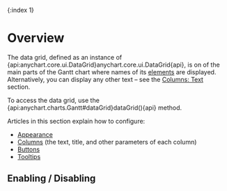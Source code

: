 {:index 1}
# Overview

The data grid, defined as an instance of {api:anychart.core.ui.DataGrid}anychart.core.ui.DataGrid{api}, is on of the main parts of the Gantt chart where names of its [elements](Elements) are displayed. Alternatively, you can display any other text – see the [Columns: Text](Columns#text_\(labels\)) section.

To access the data grid, use the {api:anychart.charts.Gantt#dataGrid}dataGrid(){api} method.

Articles in this section explain how to configure:

* [Appearance](Appearance)
* [Columns](Columns) (the text, title, and other parameters of each column)
* [Buttons](Buttons)
* [Tooltips](Tooltips)

## Enabling / Disabling
